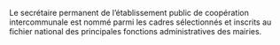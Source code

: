 Le secrétaire permanent de l’établissement public de coopération intercommunale est nommé parmi les cadres sélectionnés et inscrits au fichier national des principales fonctions administratives des mairies.